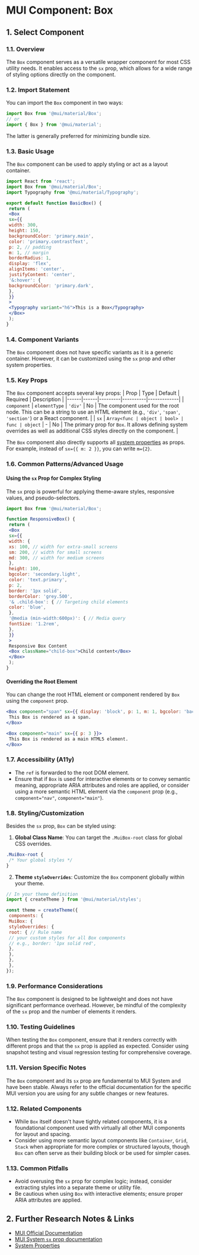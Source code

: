 # MUI Component: Box

## 1. Select Component
### 1.1. Overview
The `Box` component serves as a versatile wrapper component for most CSS utility needs. It enables access to the `sx` prop, which allows for a wide range of styling options directly on the component.

### 1.2. Import Statement
You can import the `Box` component in two ways:
```jsx
import Box from '@mui/material/Box';
// or
import { Box } from '@mui/material';
```
The latter is generally preferred for minimizing bundle size.

### 1.3. Basic Usage
The `Box` component can be used to apply styling or act as a layout container.
```jsx
import React from 'react';
import Box from '@mui/material/Box';
import Typography from '@mui/material/Typography';

export default function BasicBox() {
 return (
 <Box
 sx={{
 width: 300,
 height: 150,
 backgroundColor: 'primary.main',
 color: 'primary.contrastText',
 p: 2, // padding
 m: 1, // margin
 borderRadius: 1,
 display: 'flex',
 alignItems: 'center',
 justifyContent: 'center',
 '&:hover': {
 backgroundColor: 'primary.dark',
 },
 }}
 >
 <Typography variant="h6">This is a Box</Typography>
 </Box>
 );
}
```

### 1.4. Component Variants
The `Box` component does not have specific variants as it is a generic container. However, it can be customized using the `sx` prop and other system properties.

### 1.5. Key Props
The `Box` component accepts several key props:
| Prop | Type | Default | Required | Description |
|------|------|---------|----------|-------------|
| `component` | `elementType` | `'div'` | No | The component used for the root node. This can be a string to use an HTML element (e.g., `'div'`, `'span'`, `'section'`) or a React component. |
| `sx` | `Array<func | object | bool> | func | object` | - | No | The primary prop for `Box`. It allows defining system overrides as well as additional CSS styles directly on the component. |

The `Box` component also directly supports all [system properties](https://mui.com/system/properties/) as props. For example, instead of `sx={{ m: 2 }}`, you can write `m={2}`.

### 1.6. Common Patterns/Advanced Usage
#### Using the `sx` Prop for Complex Styling
The `sx` prop is powerful for applying theme-aware styles, responsive values, and pseudo-selectors.
```jsx
import Box from '@mui/material/Box';

function ResponsiveBox() {
 return (
 <Box
 sx={{
 width: {
 xs: 100, // width for extra-small screens
 sm: 200, // width for small screens
 md: 300, // width for medium screens
 },
 height: 100,
 bgcolor: 'secondary.light',
 color: 'text.primary',
 p: 2,
 border: '1px solid',
 borderColor: 'grey.500',
 '& .child-box': { // Targeting child elements
 color: 'blue',
 },
 '@media (min-width:600px)': { // Media query
 fontSize: '1.2rem',
 },
 }}
 >
 Responsive Box Content
 <Box className="child-box">Child content</Box>
 </Box>
 );
}
```

#### Overriding the Root Element
You can change the root HTML element or component rendered by `Box` using the `component` prop.
```jsx
<Box component="span" sx={{ display: 'block', p: 1, m: 1, bgcolor: 'background.paper' }}>
 This Box is rendered as a span.
</Box>

<Box component="main" sx={{ p: 3 }}>
 This Box is rendered as a main HTML5 element.
</Box>
```

### 1.7. Accessibility (A11y)
- The `ref` is forwarded to the root DOM element.
- Ensure that if `Box` is used for interactive elements or to convey semantic meaning, appropriate ARIA attributes and roles are applied, or consider using a more semantic HTML element via the `component` prop (e.g., `component="nav"`, `component="main"`).

### 1.8. Styling/Customization
Besides the `sx` prop, `Box` can be styled using:
1. **Global Class Name**: You can target the `.MuiBox-root` class for global CSS overrides.
```css
.MuiBox-root {
 /* Your global styles */
}
```
2. **Theme `styleOverrides`**: Customize the `Box` component globally within your theme.
```js
// In your theme definition
import { createTheme } from '@mui/material/styles';

const theme = createTheme({
 components: {
 MuiBox: {
 styleOverrides: {
 root: { // Rule name
 // your custom styles for all Box components
 // e.g., border: '1px solid red',
 },
 },
 },
 },
});
```

### 1.9. Performance Considerations
The `Box` component is designed to be lightweight and does not have significant performance overhead. However, be mindful of the complexity of the `sx` prop and the number of elements it renders.

### 1.10. Testing Guidelines
When testing the `Box` component, ensure that it renders correctly with different props and that the `sx` prop is applied as expected. Consider using snapshot testing and visual regression testing for comprehensive coverage.

### 1.11. Version Specific Notes
The `Box` component and its `sx` prop are fundamental to MUI System and have been stable. Always refer to the official documentation for the specific MUI version you are using for any subtle changes or new features.

### 1.12. Related Components
- While `Box` itself doesn't have tightly related components, it is a foundational component used with virtually all other MUI components for layout and spacing.
- Consider using more semantic layout components like `Container`, `Grid`, `Stack` when appropriate for more complex or structured layouts, though `Box` can often serve as their building block or be used for simpler cases.

### 1.13. Common Pitfalls
- Avoid overusing the `sx` prop for complex logic; instead, consider extracting styles into a separate theme or utility file.
- Be cautious when using `Box` with interactive elements; ensure proper ARIA attributes are applied.

## 2. Further Research Notes & Links
- [MUI Official Documentation](https://mui.com/material-ui/api/box/)
- [MUI System `sx` prop documentation](https://mui.com/system/getting-started/the-sx-prop/)
- [System Properties](https://mui.com/system/properties/)